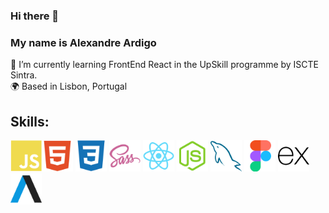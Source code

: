 ### Hi there 👋

### My name is Alexandre Ardigo

🌱 I’m currently learning FrontEnd React in the UpSkill programme by ISCTE Sintra.<br>
🌍 Based in Lisbon, Portugal
      
## Skills:
<img src="https://raw.githubusercontent.com/alexArdigo/alexArdigo/d7b524a604169d6c56436ebf43548a806be45007/images/javascript-colored.svg" width="50" height="50"><img src="https://raw.githubusercontent.com/alexArdigo/alexArdigo/423d1e133e82fde52be5b6f753e001baecc959e8/images/html5-colored.svg" width="50" height="50">
<img src="https://raw.githubusercontent.com/alexArdigo/alexArdigo/423d1e133e82fde52be5b6f753e001baecc959e8/images/css3-colored.svg" width="50" height="50">
<img src="https://raw.githubusercontent.com/alexArdigo/alexArdigo/423d1e133e82fde52be5b6f753e001baecc959e8/images/sass-colored.svg" width="50" height="50">
<img src="https://raw.githubusercontent.com/alexArdigo/alexArdigo/423d1e133e82fde52be5b6f753e001baecc959e8/images/react-colored.svg" width="50" height="50">
<img src="https://raw.githubusercontent.com/alexArdigo/alexArdigo/423d1e133e82fde52be5b6f753e001baecc959e8/images/nodejs-colored.svg" width="50" height="50">
<img src="https://raw.githubusercontent.com/alexArdigo/alexArdigo/423d1e133e82fde52be5b6f753e001baecc959e8/images/mysql-icon.svg" width="50" height="50">
<img src="https://raw.githubusercontent.com/alexArdigo/alexArdigo/423d1e133e82fde52be5b6f753e001baecc959e8/images/figma-colored.svg" width="50" height="50">
<img src="https://raw.githubusercontent.com/alexArdigo/alexArdigo/5e8f77b0bcd49ef4d40eefd069db20cc20759b14/images/expressjs-icon.svg" width="50" height="50">
<img src="https://raw.githubusercontent.com/alexArdigo/alexArdigo/5e8f77b0bcd49ef4d40eefd069db20cc20759b14/images/axios-icon.svg" width="50" height="50">



<!--
**alexArdigo/alexArdigo** is a ✨ _special_ ✨ repository because its `README.md` (this file) appears on your GitHub profile.

Here are some ideas to get you started:

- 🔭 I’m currently working on ...
- 🌱 I’m currently learning ...
- 👯 I’m looking to collaborate on ...
- 🤔 I’m looking for help with ...
- 💬 Ask me about ...
- 📫 How to reach me: ...
- 😄 Pronouns: ...
- ⚡ Fun fact: ...
-->
